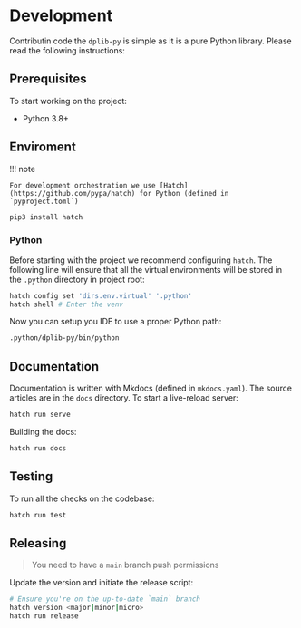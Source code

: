 # Development

Contributin code the `dplib-py` is simple as it is a pure Python library. Please read the following instructions:

## Prerequisites

To start working on the project:

- Python 3.8+

## Enviroment

!!! note

    For development orchestration we use [Hatch](https://github.com/pypa/hatch) for Python (defined in `pyproject.toml`)

```bash
pip3 install hatch
```

### Python

Before starting with the project we recommend configuring `hatch`. The following line will ensure that all the virtual environments will be stored in the `.python` directory in project root:

```bash
hatch config set 'dirs.env.virtual' '.python'
hatch shell # Enter the venv
```

Now you can setup you IDE to use a proper Python path:

```bash
.python/dplib-py/bin/python
```

## Documentation

Documentation is written with Mkdocs (defined in `mkdocs.yaml`). The source articles are in the `docs` directory. To start a live-reload server:

```bash
hatch run serve
```

Building the docs:

```bash
hatch run docs
```

## Testing

To run all the checks on the codebase:

```bash
hatch run test
```

## Releasing

> You need to have a `main` branch push permissions

Update the version and initiate the release script:

```bash
# Ensure you're on the up-to-date `main` branch
hatch version <major|minor|micro>
hatch run release
```
